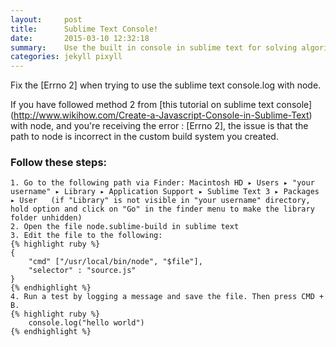 ```yaml
---
layout:     post
title:      Sublime Text Console!
date:       2015-03-10 12:32:18
summary:    Use the built in console in sublime text for solving algorithms.
categories: jekyll pixyll
---
```


Fix the [Errno 2] when trying to use the sublime text console.log with node.

If you have followed method 2 from [this tutorial on sublime text console] (http://www.wikihow.com/Create-a-Javascript-Console-in-Sublime-Text) with node, and you're receiving the error : <span class="bg-dark-gray white">[Errno 2], the issue is that the path to node is incorrect in the custom build system you created. </span>

### Follow these steps: 
	1. Go to the following path via Finder: Macintosh HD ▸ Users ▸ "your username" ▸ Library ▸ Application Support ▸ Sublime Text 3 ▸ Packages ▸ User   (if "Library" is not visible in "your username" directory, hold option and click on "Go" in the finder menu to make the library folder unhidden)
	2. Open the file node.sublime-build in sublime text
	3. Edit the file to the following:
	{% highlight ruby %}
	{
		"cmd" ["/usr/local/bin/node", "$file"],
		"selector" : "source.js"
	}
	{% endhighlight %}
	4. Run a test by logging a message and save the file. Then press CMD + B.
	{% highlight ruby %}
		console.log("hello world")
	{% endhighlight %}
